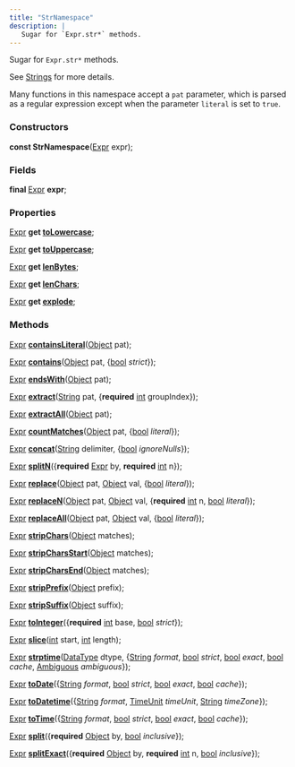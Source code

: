 ```yaml
---
title: "StrNamespace"
description: |
   Sugar for `Expr.str*` methods.
---
```

 Sugar for `Expr.str*` methods.

 See [Strings](https://docs.pola.rs/user-guide/expressions/strings) for more details.

 Many functions in this namespace accept a `pat` parameter, which is parsed
 as a regular expression except when the parameter `literal` is set to `true`.

### Constructors
<dl>
<dt>

<span class="dart-code"><strong>const StrNamespace</strong>(<span class="nobr">[Expr] expr</span>);</span>
</dt>
</dl>

### Fields
<dl>
<dt>

<span class="dart-code"><strong>final </strong>[Expr] <strong>expr</strong>;</span>
</dt>
</dl>

### Properties
<dl>
<dt>

<span class="dart-code">[Expr] <strong>get [toLowercase](tolowercase)</strong>;</span>
</dt>
<dt>

<span class="dart-code">[Expr] <strong>get [toUppercase](touppercase)</strong>;</span>
</dt>
<dt>

<span class="dart-code">[Expr] <strong>get [lenBytes](lenbytes)</strong>;</span>
</dt>
<dt>

<span class="dart-code">[Expr] <strong>get [lenChars](lenchars)</strong>;</span>
</dt>
<dt>

<span class="dart-code">[Expr] <strong>get [explode](explode)</strong>;</span>
</dt>
</dl>

### Methods
<dl>
<dt>

<span class="dart-code">[Expr] [<strong>containsLiteral](containsliteral)</strong>(<span class="nobr">[Object] pat</span>);</span>
</dt>
<dt>

<span class="dart-code">[Expr] [<strong>contains](contains)</strong>(<span class="nobr">[Object] pat</span>, {<span class="nobr">[bool] <i>strict</i></span>});</span>
</dt>
<dt>

<span class="dart-code">[Expr] [<strong>endsWith](endswith)</strong>(<span class="nobr">[Object] pat</span>);</span>
</dt>
<dt>

<span class="dart-code">[Expr] [<strong>extract](extract)</strong>(<span class="nobr">[String] pat</span>, {<span class="nobr"><strong>required</strong> [int] groupIndex</span>});</span>
</dt>
<dt>

<span class="dart-code">[Expr] [<strong>extractAll](extractall)</strong>(<span class="nobr">[Object] pat</span>);</span>
</dt>
<dt>

<span class="dart-code">[Expr] [<strong>countMatches](countmatches)</strong>(<span class="nobr">[Object] pat</span>, {<span class="nobr">[bool] <i>literal</i></span>});</span>
</dt>
<dt>

<span class="dart-code">[Expr] [<strong>concat](concat)</strong>(<span class="nobr">[String] delimiter</span>, {<span class="nobr">[bool] <i>ignoreNulls</i></span>});</span>
</dt>
<dt>

<span class="dart-code">[Expr] [<strong>splitN](splitn)</strong>({<span class="nobr"><strong>required</strong> [Expr] by</span>, <span class="nobr"><strong>required</strong> [int] n</span>});</span>
</dt>
<dt>

<span class="dart-code">[Expr] [<strong>replace](replace)</strong>(<span class="nobr">[Object] pat</span>, <span class="nobr">[Object] val</span>, {<span class="nobr">[bool] <i>literal</i></span>});</span>
</dt>
<dt>

<span class="dart-code">[Expr] [<strong>replaceN](replacen)</strong>(<span class="nobr">[Object] pat</span>, <span class="nobr">[Object] val</span>, {<span class="nobr"><strong>required</strong> [int] n</span>, <span class="nobr">[bool] <i>literal</i></span>});</span>
</dt>
<dt>

<span class="dart-code">[Expr] [<strong>replaceAll](replaceall)</strong>(<span class="nobr">[Object] pat</span>, <span class="nobr">[Object] val</span>, {<span class="nobr">[bool] <i>literal</i></span>});</span>
</dt>
<dt>

<span class="dart-code">[Expr] [<strong>stripChars](stripchars)</strong>(<span class="nobr">[Object] matches</span>);</span>
</dt>
<dt>

<span class="dart-code">[Expr] [<strong>stripCharsStart](stripcharsstart)</strong>(<span class="nobr">[Object] matches</span>);</span>
</dt>
<dt>

<span class="dart-code">[Expr] [<strong>stripCharsEnd](stripcharsend)</strong>(<span class="nobr">[Object] matches</span>);</span>
</dt>
<dt>

<span class="dart-code">[Expr] [<strong>stripPrefix](stripprefix)</strong>(<span class="nobr">[Object] prefix</span>);</span>
</dt>
<dt>

<span class="dart-code">[Expr] [<strong>stripSuffix](stripsuffix)</strong>(<span class="nobr">[Object] suffix</span>);</span>
</dt>
<dt>

<span class="dart-code">[Expr] [<strong>toInteger](tointeger)</strong>({<span class="nobr"><strong>required</strong> [int] base</span>, <span class="nobr">[bool] <i>strict</i></span>});</span>
</dt>
<dt>

<span class="dart-code">[Expr] [<strong>slice](slice)</strong>(<span class="nobr">[int] start</span>, <span class="nobr">[int] length</span>);</span>
</dt>
<dt>

<span class="dart-code">[Expr] [<strong>strptime](strptime)</strong>(<span class="nobr">[DataType] dtype</span>, {<span class="nobr">[String] <i>format</i></span>, <span class="nobr">[bool] <i>strict</i></span>, <span class="nobr">[bool] <i>exact</i></span>, <span class="nobr">[bool] <i>cache</i></span>, <span class="nobr">[Ambiguous] <i>ambiguous</i></span>});</span>
</dt>
<dt>

<span class="dart-code">[Expr] [<strong>toDate](todate)</strong>({<span class="nobr">[String] <i>format</i></span>, <span class="nobr">[bool] <i>strict</i></span>, <span class="nobr">[bool] <i>exact</i></span>, <span class="nobr">[bool] <i>cache</i></span>});</span>
</dt>
<dt>

<span class="dart-code">[Expr] [<strong>toDatetime](todatetime)</strong>({<span class="nobr">[String] <i>format</i></span>, <span class="nobr">[TimeUnit] <i>timeUnit</i></span>, <span class="nobr">[String] <i>timeZone</i></span>});</span>
</dt>
<dt>

<span class="dart-code">[Expr] [<strong>toTime](totime)</strong>({<span class="nobr">[String] <i>format</i></span>, <span class="nobr">[bool] <i>strict</i></span>, <span class="nobr">[bool] <i>exact</i></span>, <span class="nobr">[bool] <i>cache</i></span>});</span>
</dt>
<dt>

<span class="dart-code">[Expr] [<strong>split](split)</strong>({<span class="nobr"><strong>required</strong> [Object] by</span>, <span class="nobr">[bool] <i>inclusive</i></span>});</span>
</dt>
<dt>

<span class="dart-code">[Expr] [<strong>splitExact](splitexact)</strong>({<span class="nobr"><strong>required</strong> [Object] by</span>, <span class="nobr"><strong>required</strong> [int] n</span>, <span class="nobr">[bool] <i>inclusive</i></span>});</span>
</dt>
</dl>



[Expr]: /reference/classes/expr/
[Object]: https://api.flutter.dev/flutter/dart-core/Object-class.html
[bool]: https://api.flutter.dev/flutter/dart-core/bool-class.html
[String]: https://api.flutter.dev/flutter/dart-core/String-class.html
[int]: https://api.flutter.dev/flutter/dart-core/int-class.html
[DataType]: /reference/classes/datatype/
[Ambiguous]: /reference/enums/ambiguous/
[TimeUnit]: /reference/enums/timeunit/